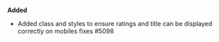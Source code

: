 **Added**
- Added class and styles to ensure ratings and title can be displayed correctly on mobiles fixes #5098